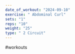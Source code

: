 ```yaml
---
date_of_workout: "2024-09-10"
exercise: " Abdominal Curl"
sets: "1"
reps: "10"
weight: "25"
type: " 2 Circuit"
---
```

#workouts
